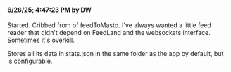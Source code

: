#### 6/26/25; 4:47:23 PM by DW

Started. Cribbed from of feedToMasto. I've always wanted a little feed reader that didn't depend on FeedLand and the websockets interface. Sometimes it's overkill. 

Stores all its data in stats.json in the same folder as the app by default, but is configurable. 

